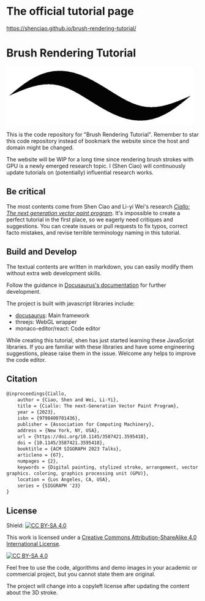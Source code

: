 # The official tutorial page
https://shenciao.github.io/brush-rendering-tutorial/
# Brush Rendering Tutorial

![](./static/img/vanilla-stroke.png)

This is the code repository for "Brush Rendering Tutorial".
Remember to star this code repository instead of bookmark the website since the host and domain might be changed.

The website will be WIP for a long time since rendering brush strokes with GPU is a newly emerged research topic.
I (Shen Ciao) will continuously update tutorials on (potentially) influential research works.

## Be critical

The most contents come from Shen Ciao and Li-yi Wei's research _[Ciallo: The next generation vector paint program][Ciallo]_.
It's impossible to create a perfect tutorial in the first place, so we eagerly need critiques and suggestions.
You can create issues or pull requests to fix typos, correct facto mistakes, and revise terrible terminology naming in this tutorial.

## Build and Develop

The textual contents are written in markdown, you can easily modify them without extra web development skills.

Follow the guidance in [Docusaurus's documentation](https://docusaurus.io/docs/installation) for further development.

The project is built with javascript libraries include:

- [docusaurus](https://docusaurus.io/): Main framework
- threejs: WebGL wrapper
- monaco-editor/react: Code editor

While creating this tutorial, shen has just started learning these JavaScript libraries.
If you are familiar with these libraries and have some engineering suggestions, please raise them in the issue.
Welcome any helps to improve the code editor.

## Citation

    @inproceedings{Ciallo,
        author = {Ciao, Shen and Wei, Li-Yi},
        title = {Ciallo: The next-Generation Vector Paint Program},
        year = {2023},
        isbn = {9798400701436},
        publisher = {Association for Computing Machinery},
        address = {New York, NY, USA},
        url = {https://doi.org/10.1145/3587421.3595418},
        doi = {10.1145/3587421.3595418},
        booktitle = {ACM SIGGRAPH 2023 Talks},
        articleno = {67},
        numpages = {2},
        keywords = {Digital painting, stylized stroke, arrangement, vector graphics. coloring, graphics processing unit (GPU)},
        location = {Los Angeles, CA, USA},
        series = {SIGGRAPH '23}
    }

## License

Shield: [![CC BY-SA 4.0][cc-by-sa-shield]][cc-by-sa]

This work is licensed under a
[Creative Commons Attribution-ShareAlike 4.0 International License][cc-by-sa].

[![CC BY-SA 4.0][cc-by-sa-image]][cc-by-sa]

Feel free to use the code, algorithms and demo images in your academic or commercial project, but you cannot state them are original.

The project will change into a copyleft license after updating the content about the 3D stroke.

[cc-by-sa]: http://creativecommons.org/licenses/by-sa/4.0/
[cc-by-sa-image]: https://licensebuttons.net/l/by-sa/4.0/88x31.png
[cc-by-sa-shield]: https://img.shields.io/badge/License-CC%20BY--SA%204.0-lightgrey.svg
[Ciallo]: https://github.com/ShenCiao/Ciallo
